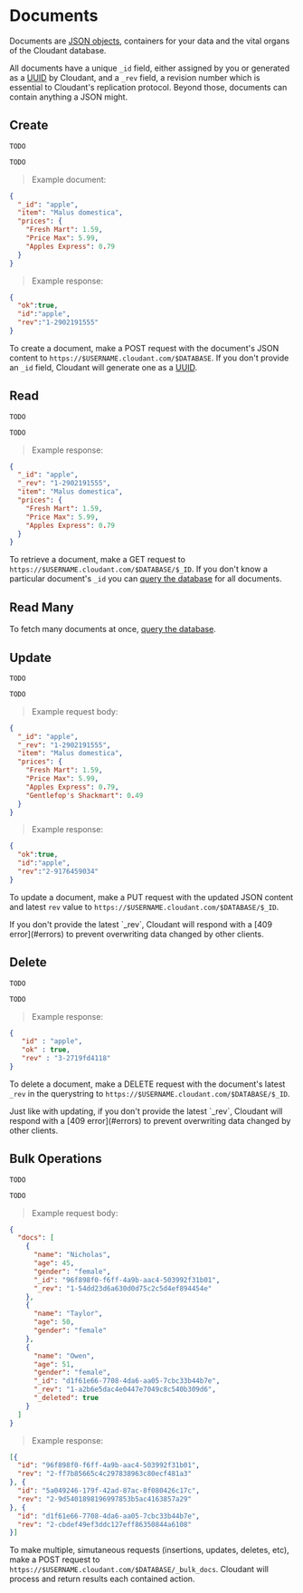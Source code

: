 # Documents

Documents are [JSON objects](http://en.wikipedia.org/wiki/JSON#Data_types.2C_syntax_and_example), containers for your data and the vital organs of the Cloudant database.

All documents have a unique `_id` field, either assigned by you or generated as a [UUID](http://en.wikipedia.org/wiki/Universally_unique_identifier) by Cloudant, and a `_rev` field, a revision number which is essential to Cloudant's replication protocol. Beyond those, documents can contain anything a JSON might.

## Create

```shell
TODO
```

```python
TODO
```

> Example document:

```json
{
  "_id": "apple",
  "item": "Malus domestica",
  "prices": {
    "Fresh Mart": 1.59,
    "Price Max": 5.99,
    "Apples Express": 0.79
  }
}
```

> Example response:

```json
{
  "ok":true,
  "id":"apple",
  "rev":"1-2902191555"
}
```

To create a document, make a POST request with the document's JSON content to `https://$USERNAME.cloudant.com/$DATABASE`. If you don't provide an `_id` field, Cloudant will generate one as a [UUID](http://en.wikipedia.org/wiki/Universally_unique_identifier). 

## Read

```shell
TODO
```

```python
TODO
```

> Example response:

```json
{
  "_id": "apple",
  "_rev": "1-2902191555",
  "item": "Malus domestica",
  "prices": {
    "Fresh Mart": 1.59,
    "Price Max": 5.99,
    "Apples Express": 0.79
  }
}
```

To retrieve a document, make a GET request to `https://$USERNAME.cloudant.com/$DATABASE/$_ID`. If you don't know a particular document's `_id` you can [query the database](#get-documents) for all documents.

## Read Many

To fetch many documents at once, [query the database](#get-documents).

## Update

```shell
TODO
```

```python
TODO
```

> Example request body:

```json
{
  "_id": "apple",
  "_rev": "1-2902191555",
  "item": "Malus domestica",
  "prices": {
    "Fresh Mart": 1.59,
    "Price Max": 5.99,
    "Apples Express": 0.79,
    "Gentlefop's Shackmart": 0.49
  }
}
```

> Example response:

```json
{
  "ok":true,
  "id":"apple",
  "rev":"2-9176459034"
}
```

To update a document, make a PUT request with the updated JSON content and latest `rev` value to `https://$USERNAME.cloudant.com/$DATABASE/$_ID`.

<aside>If you don't provide the latest `_rev`, Cloudant will respond with a [409 error](#errors) to prevent overwriting data changed by other clients.</aside>

## Delete

```shell
TODO
```

```python
TODO
```

> Example response:

```json
{
   "id" : "apple",
   "ok" : true,
   "rev" : "3-2719fd4118"
}
```

To delete a document, make a DELETE request with the document's latest `_rev` in the querystring to `https://$USERNAME.cloudant.com/$DATABASE/$_ID`.

<aside>Just like with updating, if you don't provide the latest `_rev`, Cloudant will respond with a [409 error](#errors) to prevent overwriting data changed by other clients.</aside>

## Bulk Operations

```shell
TODO
```

```python
TODO
```

> Example request body:

```json
{
  "docs": [
    {
      "name": "Nicholas",
      "age": 45,
      "gender": "female",
      "_id": "96f898f0-f6ff-4a9b-aac4-503992f31b01",
      "_rev": "1-54dd23d6a630d0d75c2c5d4ef894454e"
    },
    {
      "name": "Taylor",
      "age": 50,
      "gender": "female"
    },
    {
      "name": "Owen",
      "age": 51,
      "gender": "female",
      "_id": "d1f61e66-7708-4da6-aa05-7cbc33b44b7e",
      "_rev": "1-a2b6e5dac4e0447e7049c8c540b309d6",
      "_deleted": true
    }
  ]
}
```

> Example response:

```json
[{
  "id": "96f898f0-f6ff-4a9b-aac4-503992f31b01",
  "rev": "2-ff7b85665c4c297838963c80ecf481a3"
}, {
  "id": "5a049246-179f-42ad-87ac-8f080426c17c",
  "rev": "2-9d5401898196997853b5ac4163857a29"
}, {
  "id": "d1f61e66-7708-4da6-aa05-7cbc33b44b7e",
  "rev": "2-cbdef49ef3ddc127eff86350844a6108"
}]
```

To make multiple, simutaneous requests (insertions, updates, deletes, etc), make a POST request to `https://$USERNAME.cloudant.com/$DATABASE/_bulk_docs`. Cloudant will process and return results each contained action.
